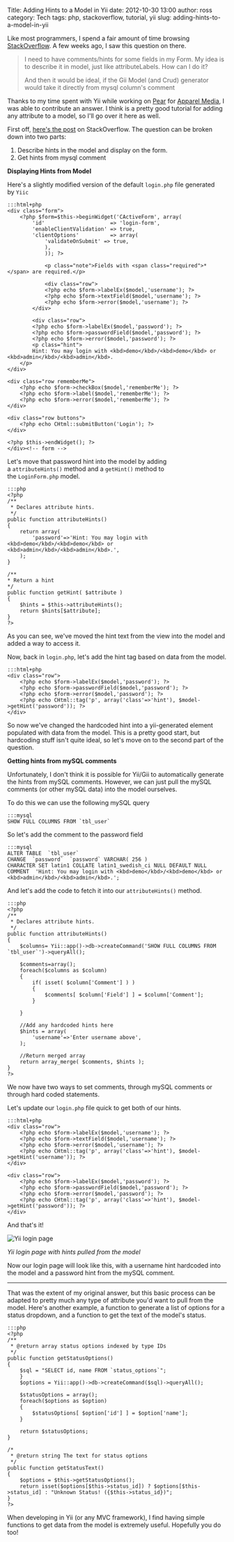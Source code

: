 Title: Adding Hints to a Model in Yii
date:   2012-10-30 13:00
author:   ross
category:   Tech
tags:   php, stackoverflow, tutorial, yii
slug:   adding-hints-to-a-model-in-yii

Like most programmers, I spend a fair amount of time browsing
[StackOverflow](http://stackoverflow.com). A few weeks ago, I saw this
question on there.

> I need to have comments/hints for some fields in my Form. My idea is
> to describe it in model, just like attributeLabels. How can I do it?
>
> And then it would be ideal, if the Gii Model (and Crud) generator
> would take it directly from mysql column's comment

Thanks to my time spent with Yii while working
on [Pear](http://getpear.com) for [Apparel
Media](http://apparelmedia.com), I was able to contribute an answer. I
think is a pretty good tutorial for adding any attribute to a model, so
I'll go over it here as well.

First off, [here's the
post](http://stackoverflow.com/questions/12319659/yii-model-attributes-comments-hints)
on StackOverflow. The question can be broken down into two parts:

1.  Describe hints in the model and display on the form.
2.  Get hints from mysql comment

**Displaying Hints from Model**

Here's a slightly modified version of the default `login.php` file
generated by `Yiic`

	:::html+php
	<div class="form">
		<?php $form=$this->beginWidget('CActiveForm', array(
			'id'                     => 'login-form',
			'enableClientValidation' => true,
			'clientOptions'          => array(
				'validateOnSubmit' => true,
				),
				)); ?>

				<p class="note">Fields with <span class="required">*</span> are required.</p>

				<div class="row">
				<?php echo $form->labelEx($model,'username'); ?>
				<?php echo $form->textField($model,'username'); ?>
				<?php echo $form->error($model,'username'); ?>
			</div>

			<div class="row">
			<?php echo $form->labelEx($model,'password'); ?>
			<?php echo $form->passwordField($model,'password'); ?>
			<?php echo $form->error($model,'password'); ?>
			<p class="hint">
			Hint: You may login with <kbd>demo</kbd>/<kbd>demo</kbd> or <kbd>admin</kbd>/<kbd>admin</kbd>.
		</p>
	</div>

	<div class="row rememberMe">
		<?php echo $form->checkBox($model,'rememberMe'); ?>
		<?php echo $form->label($model,'rememberMe'); ?>
		<?php echo $form->error($model,'rememberMe'); ?>
	</div>

	<div class="row buttons">
		<?php echo CHtml::submitButton('Login'); ?>
	</div>

	<?php $this->endWidget(); ?>
	</div><!-- form -->

Let's move that password hint into the model by adding
a `attributeHints()` method and a `getHint()` method to
the `LoginForm.php` model.

	:::php
	<?php
	/**
	 * Declares attribute hints.
	 */
	public function attributeHints()
	{
		return array(
			'password'=>'Hint: You may login with <kbd>demo</kbd>/<kbd>demo</kbd> or <kbd>admin</kbd>/<kbd>admin</kbd>.',
		);
	}

	/**
	* Return a hint
	*/
	public function getHint( $attribute )
	{
		$hints = $this->attributeHints();
		return $hints[$attribute];
	}
	?>

As you can see, we've moved the hint text from the view into the model
and added a way to access it.

Now, back in `login.php`, let's add the hint tag based on data from the
model.

	:::html+php
	<div class="row">
	    <?php echo $form->labelEx($model,'password'); ?>
	    <?php echo $form->passwordField($model,'password'); ?>
	    <?php echo $form->error($model,'password'); ?>
	    <?php echo CHtml::tag('p', array('class'=>'hint'), $model->getHint('password')); ?>
	</div>

So now we've changed the hardcoded hint into a yii-generated element
populated with data from the model. This is a pretty good start, but
hardcoding stuff isn't quite ideal, so let's move on to the second part
of the question.

**Getting hints from mySQL comments**

Unfortunately, I don't think it is possible for Yii/Gii to automatically
generate the hints from mySQL comments. However, we can just pull the
mySQL comments (or other mySQL data) into the model ourselves.

To do this we can use the following mySQL query

	:::mysql
	SHOW FULL COLUMNS FROM `tbl_user`

So let's add the comment to the password field

	:::mysql
	ALTER TABLE  `tbl_user` 
	CHANGE  `password`  `password` VARCHAR( 256 ) 
	CHARACTER SET latin1 COLLATE latin1_swedish_ci NULL DEFAULT NULL 
	COMMENT  'Hint: You may login with <kbd>demo</kbd>/<kbd>demo</kbd> or <kbd>admin</kbd>/<kbd>admin</kbd>.';

And let's add the code to fetch it into our `attributeHints()` method.

	:::php
	<?php
	/**
	 * Declares attribute hints.
	 */
	public function attributeHints()
	{
		$columns= Yii::app()->db->createCommand('SHOW FULL COLUMNS FROM `tbl_user`')->queryAll();

		$comments=array();
		foreach($columns as $column) 
		{
			if( isset( $column['Comment'] ) )
			{
				$comments[ $column['Field'] ] = $column['Comment'];
			}

		}

		//Add any hardcoded hints here
		$hints = array(
			'username'=>'Enter username above',
		);

		//Return merged array
		return array_merge( $comments, $hints );
	}
	?>

We now have two ways to set comments, through mySQL comments or through
hard coded statements.

Let's update our `login.php` file quick to get both of our hints.

	:::html+php
	<div class="row">
	    <?php echo $form->labelEx($model,'username'); ?>
	    <?php echo $form->textField($model,'username'); ?>
	    <?php echo $form->error($model,'username'); ?>
	    <?php echo CHtml::tag('p', array('class'=>'hint'), $model->getHint('username')); ?>
	</div>

	<div class="row">
	    <?php echo $form->labelEx($model,'password'); ?>
	    <?php echo $form->passwordField($model,'password'); ?>
	    <?php echo $form->error($model,'password'); ?>
	    <?php echo CHtml::tag('p', array('class'=>'hint'), $model->getHint('password')); ?>
	</div>

And that's it!

![Yii login page](http://blog.obrienross.com/wp-content/uploads/2012/10/login.png)

*Yii login page with hints pulled from the model*

Now our login page will look like this, with a username hint hardcoded
into the model and a password hint from the mySQL comment.

* * * * *

That was the extent of my original answer, but this basic process can be
adapted to pretty much any type of attribute you'd want to pull from the
model. Here's another example, a function to generate a list of options
for a status dropdown, and a function to get the text of the model's
status.

	:::php
	<?php
	/**
	 * @return array status options indexed by type IDs
	 */
	public function getStatusOptions()
	{
		$sql = "SELECT id, name FROM `status_options`";
		}
		$options = Yii::app()->db->createCommand($sql)->queryAll();

		$statusOptions = array();
		foreach($options as $option)
		{
			$statusOptions[ $option['id'] ] = $option['name'];
		}

		return $statusOptions;
	}

	/*
	 * @return string The text for status options
	 */
	public function getStatusText()
	{
		$options = $this->getStatusOptions();
		return isset($options[$this->status_id]) ? $options[$this->status_id] : "Unknown Status! ({$this->status_id})";
	}
	?>

When developing in Yii (or any MVC framework), I find having simple functions to get data from
the model is extremely useful. Hopefully you do too!
